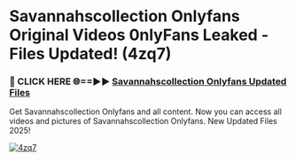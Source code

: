 # Savannahscollection Onlyfans Original Videos 0nlyFans Leaked - Files Updated! (4zq7)

<h3>🔴 CLICK HERE 🌐==►► <a href="https://tinyurl.com/ehrbuxhb" rel="nofollow">Savannahscollection Onlyfans Updated Files</a></h3>

Get Savannahscollection Onlyfans and all content. Now you can access all videos and pictures of Savannahscollection Onlyfans. New Updated Files 2025!

[![4zq7](https://i.imgur.com/lVYEuWS.gif)](https://tinyurl.com/ehrbuxhb)
